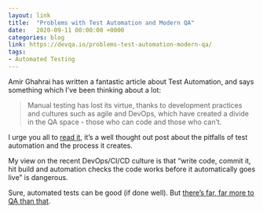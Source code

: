 ```yaml
---
layout: link
title:  "Problems with Test Automation and Modern QA"
date:   2020-09-11 00:00:00 +0000
categories: blog
link: https://devqa.io/problems-test-automation-modern-qa/
tags:
- Automated Testing
---
```


Amir Ghahrai has written a fantastic article about Test Automation, and says something which I’ve been thinking about a
lot:

> Manual testing has lost its virtue, thanks to development practices and cultures such as agile and DevOps, which have
> created a divide in the QA space - those who can code and those who can’t.

I urge you all to [read it](https://devqa.io/problems-test-automation-modern-qa/), it’s a well thought out post about
the pitfalls of test automation and the process it creates.

My view on the recent DevOps/CI/CD culture is that “write code, commit it, hit build and automation checks the code
works before it automatically goes live” is dangerous.

Sure, automated tests can be good (if done well). But
[there’s far, far more to QA than that](https://www.developsense.com/blog/2014/10/testing-is/).
